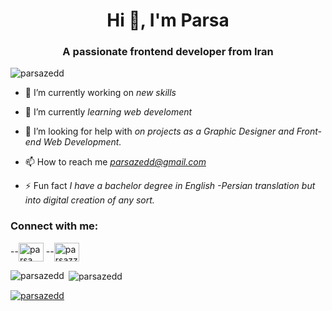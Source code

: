 <!-- ### Hi there 👋

**parsazedd/parsazedd** is a ✨ _special_ ✨ repository because its `README.md` (this file) appears on your GitHub profile.
-->

<!-- [![Anurag's GitHub stats](https://github-readme-stats.vercel.app/api?username=parsazedd&theme=swift&show_icons=true)](https://github.com/parsazedd/github-readme-stats)
[![trophy](https://github-profile-trophy.vercel.app/?username=parsazedd&theme=oldie)](https://github.com/parsazedd/github-profile-trophy)
![Top Langs](https://github-readme-stats.vercel.app/api/top-langs/?username=parsazedd&layout=compact)

-->
<h1 align="center">Hi 👋, I'm Parsa</h1>
<h3 align="center">A passionate frontend developer from Iran</h3>

<p align="left"> <img src="https://komarev.com/ghpvc/?username=parsazedd&label=Profile%20views&color=0e75b6&style=flat" alt="parsazedd" /> </p>
<!--
<p align="left"> <a href="https://twitter.com/parsazedd" target="blank"><img src="https://img.shields.io/twitter/follow/parsazedd?logo=twitter&style=for-the-badge" alt="parsazedd" /></a> </p>
-->
<!--
<p align="left"> <a href="https://instagram.com/parsazzedd" target="blank"><img src="https://img.shields.io/instagram/follow/parsazedd?logo=instagram&style=for-the-badge" alt="parsazedd" /></a> </p>
-->

- 🔭 I’m currently working on *new skills*

- 🌱 I’m currently *learning web develoment*

- 🤝 I’m looking for help with *on projects as a Graphic Designer and Front-end Web Development.*

- 📫 How to reach me *parsazedd@gmail.com*

- ⚡ Fun fact *I have a bachelor degree in English -Persian translation but into digital creation of any sort.*


<h3 align="left">Connect with me:</h3>
<p align="left">
--<a href="https://linkedin.com/in/parsazamani" target="blank"><img align="center" src="https://raw.githubusercontent.com/rahuldkjain/github-profile-readme-generator/master/src/images/icons/Social/linked-in-alt.svg" alt="parsa zamani" height="30" width="40" /></a>
--<a href="https://instagram.com/parsazzedd" target="blank"><img align="center" src="https://raw.githubusercontent.com/rahuldkjain/github-profile-readme-generator/master/src/images/icons/Social/instagram.svg" alt="parsazzedd" height="30" width="40" /></a>
</p>



<p><img align="left" src="https://github-readme-stats.vercel.app/api/top-langs?username=parsazedd&show_icons=true&locale=en&layout=compact" alt="parsazedd" /></p>

<p>&nbsp;<img align="center" src="https://github-readme-stats.vercel.app/api?username=parsazedd&theme=swift&show_icons=true&locale=en" alt="parsazedd" /></p>

<p align="left"> <a href="https://github.com/parsazedd/github-profile-trophy"><img src="https://github-profile-trophy.vercel.app/?username=parsazedd&theme=oldie" alt="parsazedd" /></a> </p>
<!--
<p><img align="center" src="https://github-readme-streak-stats.herokuapp.com/?user=parsazedd&" alt="parsazedd" /></p>
-->

